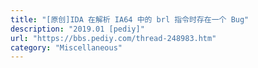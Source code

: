```yaml
---
title: "[原创]IDA 在解析 IA64 中的 brl 指令时存在一个 Bug"
description: "2019.01 [pediy]"
url: "https://bbs.pediy.com/thread-248983.htm"
category: "Miscellaneous"
---
```

